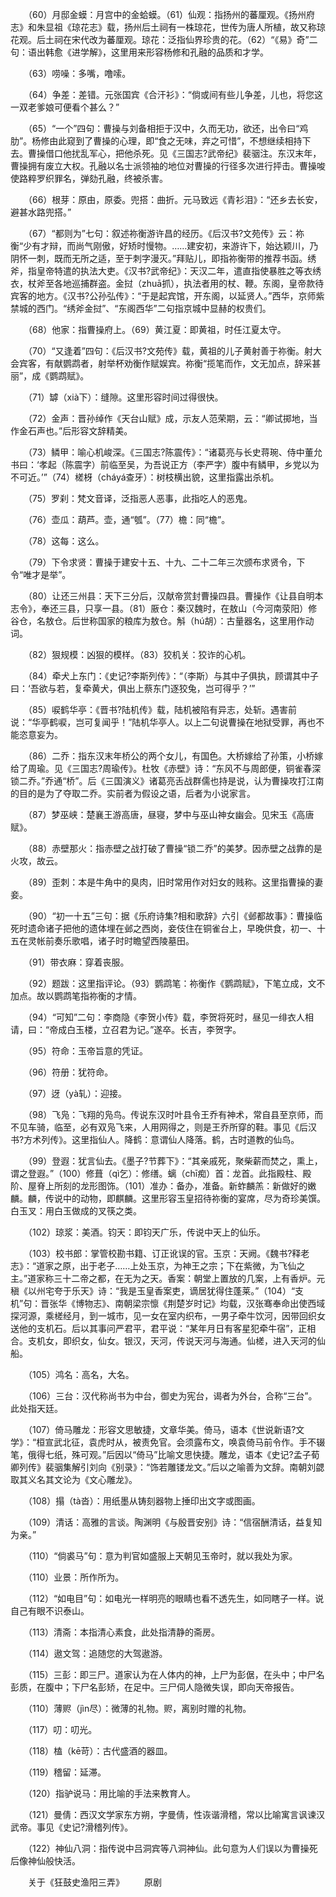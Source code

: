 <!-- { "loadSidebar": true } -->
　　（60）月邸金蟆：月宫中的金蛤蟆。（61）仙观：指扬州的蕃厘观。《扬州府志》和朱显祖《琼花志》载，扬州后土祠有一株琼花，世传为唐人所植，故又称琼花观。后土祠在宋代改为蕃厘观。琼花：泛指仙界珍贵的花。（62）“《易》奇”二句：语出韩愈《进学解》，这里用来形容杨修和孔融的品质和才学。 

　　（63）唠噪：多嘴，噜嗦。 

　　（64）争差：差错。元张国宾《合汗衫》：“倘或间有些儿争差，儿也，将您这一双老爹娘可便看个甚么？” 

　　（65）“一个”四句：曹操与刘备相拒于汉中，久而无功，欲还，出令曰“鸡肋”。杨修由此窥到了曹操的心理，即“食之无味，弃之可惜”，不想继续相持下去。曹操借口他扰乱军心，把他杀死。见《三国志?武帝纪》裴骃注。东汉末年，曹操拥有废立大权。孔融以名士派领袖的地位对曹操的行径多次进行抨击。曹操唆使路粹罗织罪名，弹劾孔融，终被杀害。 

　　（66）根芽：原由，原委。兜搭：曲折。元马致远《青衫泪》：“还乡去长安，避甚水路兜搭。” 

　　（67）“都则为”七句：叙述祢衡游许昌的经历。《后汉书?文苑传》云：祢衡“少有才辩，而尚气刚傲，好矫时慢物。……建安初，来游许下，始达颖川，乃阴怀一刺，既而无所之适，至于刺字漫灭。”拜贴儿，即指祢衡带的推荐书函。绣斧，指皇帝特遣的执法大吏。《汉书?武帝纪》：天汉二年，遣直指使暴胜之等衣绣衣，杖斧至各地巡捕群盗。金挝（zhuā抓），执法者用的杖、鞭。东阁，皇帝款待宾客的地方。《汉书?公孙弘传》：“于是起宾馆，开东阁，以延贤人。”西华，京师紫禁城的西门。“绣斧金挝”、“东阁西华”二句指京城中显赫的权贵们。 

　　（68）他家：指曹操府上。（69）黄江夏：即黄祖，时任江夏太守。 

　　（70）“又逢着”四句：《后汉书?文苑传》载，黄祖的儿子黄射善于祢衡。射大会宾客，有献鹦鹉者，射举杯劝衡作赋娱宾。祢衡“揽笔而作，文无加点，辞采甚丽”，成《鹦鹉赋》。 

　　（71）罅（xià下）：缝隙。这里形容时间过得很快。 

　　（72）金声：晋孙绰作《天台山赋》成，示友人范荣期，云：“卿试掷地，当作金石声也。”后形容文辞精美。 

　　（73）鳞甲：喻心机峻深。《三国志?陈震传》：“诸葛亮与长史蒋琬、侍中董允书曰：‘孝起（陈震字）前临至吴，为吾说正方（李严字）腹中有鳞甲，乡党以为不可近。’”（74）槎枒（cháyá查牙）：树枝横出貌，这里指露出杀机。 

　　（75）罗刹：梵文音译，泛指恶人恶事，此指吃人的恶鬼。 

　　（76）壶瓜：葫芦。壶，通“瓠”。（77）檐：同“檐”。 

　　（78）这每：这么。 

　　（79）下令求贤：曹操于建安十五、十九、二十二年三次颁布求贤令，下令“唯才是举”。 

　　（80）让还三州县：天下三分后，汉献帝赏封曹操四县。曹操作《让县自明本志令》，奉还三县，只享一县。（81）厫仓：秦汉魏时，在敖山（今河南荥阳）修谷仓，名敖仓。后世称国家的粮库为敖仓。斛（hú胡）：古量器名，这里用作动词。 

　　（82）狠规模：凶狠的模样。（83）狡机关：狡诈的心机。 

　　（84）牵犬上东门：《史记?李斯列传》：“（李斯）与其中子俱执，顾谓其中子曰：‘吾欲与若，复牵黄犬，俱出上蔡东门逐狡兔，岂可得乎？’” 

　　（85）唳鹤华亭：《晋书?陆机传》载，陆机被陷有异志，处斩。遇害前说：“华亭鹤唳，岂可复闻乎！”陆机华亭人。以上二句说曹操在地狱受罪，再也不能恣意妄为。 

　　（86）二乔：指东汉末年桥公的两个女儿，有国色。大桥嫁给了孙策，小桥嫁给了周瑜。见《三国志?周瑜传》。杜牧《赤壁》诗：“东风不与周郎便，铜雀春深锁二乔。”乔通“桥”。后《三国演义》诸葛亮舌战群儒也持是说，认为曹操攻打江南的目的是为了夺取二乔。实前者为假设之语，后者为小说家言。 

　　（87）梦巫峡：楚襄王游高唐，昼寝，梦中与巫山神女幽会。见宋玉《高唐赋》。 

　　（88）赤壁那火：指赤壁之战打破了曹操“锁二乔”的美梦。因赤壁之战靠的是火攻，故云。 

　　（89）歪刺：本是牛角中的臭肉，旧时常用作对妇女的贱称。这里指曹操的妻妾。 

　　（90）“初一十五”三句：据《乐府诗集?相和歌辞》六引《邺都故事》：曹操临死时遗命诸子把他的遗体埋在邺之西岗，妾伎住在铜雀台上，早晚供食，初一、十五在灵帐前奏乐歌唱，诸子时时瞻望西陵墓田。 

　　（91）带衣麻：穿着丧服。 

　　（92）题跋：这里指评论。（93）鹦鹉笔：祢衡作《鹦鹉赋》，下笔立成，文不加点。故以鹦鹉笔指祢衡的才情。 

　　（94）“可知”二句：李商隐《李贺小传》载，李贺将死时，昼见一绯衣人相请，曰：“帝成白玉楼，立召君为记。”遂卒。长吉，李贺字。 

　　（95）符命：玉帝旨意的凭证。 

　　（96）符册：犹符命。 

　　（97）迓（yà轧）：迎接。 

　　（98）飞凫：飞翔的凫鸟。传说东汉时叶县令王乔有神术，常自县至京师，而不见车骑，临至，必有双凫飞来，人用网得之，则是王乔所穿的鞋。事见《后汉书?方术列传》。这里指仙人。降鹤：意谓仙人降落。鹤，古时道教的仙鸟。 

　　（99）登遐：犹言仙去。《墨子?节葬下》：“其亲戚死，聚柴薪而焚之，熏上，谓之登遐。”（100）修葺（qì乞）：修缮。螭（chī痴）首：龙首。此指殿柱、殿阶、屋脊上所刻的龙形图饰。（101）准办：备办，准备。新蚱麟羔：新做好的嫩麟。麟，传说中的动物，即麒麟。这里形容玉皇招待祢衡的宴席，尽为奇珍美馔。白玉叉：用白玉做成的叉筷之类。 

　　（102）琼浆：美酒。钧天：即钧天广乐，传说中天上的仙乐。 

　　（103）校书郎：掌管校勘书籍、订正讹误的官。玉京：天阙。《魏书?释老志》：“道家之原，出于老子……上处玉京，为神王之宗；下在紫微，为飞仙之主。”道家称三十二帝之都，在无为之天。香案：朝堂上置放的几案，上有香炉。元稹《以州宅夸于乐天》诗：“我是玉皇香案吏，谪居犹得住蓬莱。”（104）“支机”句：晋张华《博物志》、南朝梁宗懔《荆楚岁时记》均载，汉张骞奉命出使西域探河源，乘槎经月，到一城市，见一女在室内织布，一男子牵牛饮河，因带回织女送他的支机石。后以其事问严君平，君平说：“某年月日有客星犯牵牛宿”，正相合。支机女，即织女，仙女。银汉，天河，传说天河与海通。仙槎，进入天河的仙船。 

　　（105）鸿名：高名，大名。 

　　（106）三台：汉代称尚书为中台，御史为宪台，谒者为外台，合称“三台”。此处指天廷。 

　　（107）倚马雕龙：形容文思敏捷，文章华美。倚马，语本《世说新语?文学》：“桓宣武北征，袁虎时从，被责免官。会须露布文，唤袁倚马前令作。手不辍笔，俄得七纸，殊可观。”后因以“倚马”比喻文思快捷。雕龙，语本《史记?孟子荀卿列传》裴骃集解引刘向《别录》：“饰若雕镂龙文。”后以之喻善为文辞。南朝刘勰取其义名其文论为《文心雕龙》。 

　　（108）搨（tà沓）：用纸墨从铸刻器物上捶印出文字或图画。 

　　（109）清话：高雅的言谈。陶渊明《与殷晋安别》诗：“信宿酬清话，益复知为亲。” 

　　（110）“倘裘马”句：意为判官如盛服上天朝见玉帝时，就以我处为家。 

　　（110）业景：所作所为。 

　　（112）“如电目”句：如电光一样明亮的眼睛也看不透先生，如同瞎子一样。说自己有眼不识泰山。 

　　（113）清斋：本指清心素食，此处指清静的斋房。 

　　（114）遨文驾：追随您的大驾遨游。 

　　（115）三彭：即三尸。道家认为在人体内的神，上尸为彭倨，在头中；中尸名彭质，在腹中；下尸名彭矫，在足中。三尸伺人隐微失误，即向天帝报告。 

　　（110）薄赆（jìn尽）：微薄的礼物。赆，离别时赠的礼物。 

　　（117）叨：叨光。 

　　（118）榼（kē苛）：古代盛酒的器皿。 

　　（119）稽留：延滞。 

　　（120）指驴说马：用比喻的手法来教育人。 

　　（121）曼倩：西汉文学家东方朔，字曼倩，性诙谐滑稽，常以比喻寓言讽谏汉武帝。事见《史记?滑稽列传》。 

　　（122）神仙八洞：指传说中吕洞宾等八洞神仙。此句意为人们误以为曹操死后像神仙般快活。 

　　关于《狂鼓史渔阳三弄》 
　　原剧 
